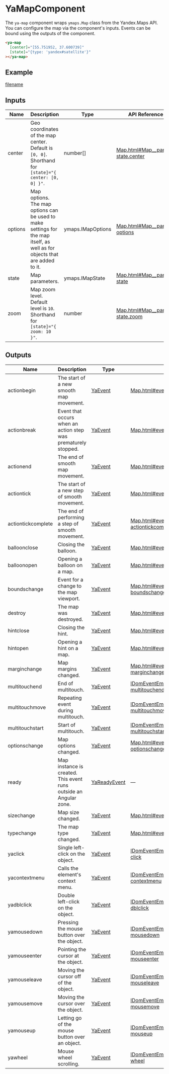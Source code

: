 # YaMapComponent


The `ya-map` component wraps `ymaps.Map` class from the Yandex.Maps API.
You can configure the map via the component's inputs.
Events can be bound using the outputs of the component.



```html
<ya-map
  [center]="[55.751952, 37.600739]"
  [state]="{type: 'yandex#satellite'}"
></ya-map>
```


## Example
[filename](https://stackblitz.com/edit/map-onload-event?embed=1&view=preview ':include :type=iframe width=100% height=650px')

## Inputs
| Name    | Description                                                                                                                    | Type              | API Reference                                                                                                                |
| ------- | ------------------------------------------------------------------------------------------------------------------------------ | ----------------- | ---------------------------------------------------------------------------------------------------------------------------- |
| center  |   Geo coordinates of the map center. Default is `[0, 0]`. Shorthand for `[state]="{ center: [0, 0] }"`.                        | number[]          | [Map.html#Map__param-state.center](https://yandex.com/dev/maps/jsapi/doc/2.1/ref/reference/Map.html#Map__param-state.center) |
| options |   Map options. The map options can be used to make settings for the map itself, as well as for objects that are added to it.   | ymaps.IMapOptions | [Map.html#Map__param-options](https://yandex.com/dev/maps/jsapi/doc/2.1/ref/reference/Map.html#Map__param-options)           |
| state   |   Map parameters.                                                                                                              | ymaps.IMapState   | [Map.html#Map__param-state](https://yandex.com/dev/maps/jsapi/doc/2.1/ref/reference/Map.html#Map__param-state)               |
| zoom    |   Map zoom level. Default level is `10`. Shorthand for `[state]="{ zoom: 10 }"`.                                               | number            | [Map.html#Map__param-state.zoom](https://yandex.com/dev/maps/jsapi/doc/2.1/ref/reference/Map.html#Map__param-state.zoom)     |

## Outputs
| Name               | Description                                                          | Type                                    | API Reference                                                                                                                                                                  |
| ------------------ | -------------------------------------------------------------------- | --------------------------------------- | ------------------------------------------------------------------------------------------------------------------------------------------------------------------------------ |
| actionbegin        |   The start of a new smooth map movement.                            | [YaEvent](interfaces/YaEvent)           | [Map.html#event_detail__event-actionbegin](https://yandex.com/dev/maps/jsapi/doc/2.1/ref/reference/Map.html#event_detail__event-actionbegin)                                   |
| actionbreak        |   Event that occurs when an action step was prematurely stopped.     | [YaEvent](interfaces/YaEvent)           | [Map.html#event_detail__event-actionbreak](https://yandex.com/dev/maps/jsapi/doc/2.1/ref/reference/Map.html#event_detail__event-actionbreak)                                   |
| actionend          |   The end of smooth map movement.                                    | [YaEvent](interfaces/YaEvent)           | [Map.html#event_detail__event-actionend](https://yandex.com/dev/maps/jsapi/doc/2.1/ref/reference/Map.html#event_detail__event-actionend)                                       |
| actiontick         |   The start of a new step of smooth movement.                        | [YaEvent](interfaces/YaEvent)           | [Map.html#event_detail__event-actiontick](https://yandex.com/dev/maps/jsapi/doc/2.1/ref/reference/Map.html#event_detail__event-actiontick)                                     |
| actiontickcomplete |   The end of performing a step of smooth movement.                   | [YaEvent](interfaces/YaEvent)           | [Map.html#event_detail__event-actiontickcomplete](https://yandex.com/dev/maps/jsapi/doc/2.1/ref/reference/Map.html#event_detail__event-actiontickcomplete)                     |
| balloonclose       |   Closing the balloon.                                               | [YaEvent](interfaces/YaEvent)           | [Map.html#event_detail__event-balloonclose](https://yandex.com/dev/maps/jsapi/doc/2.1/ref/reference/Map.html#event_detail__event-balloonclose)                                 |
| balloonopen        |   Opening a balloon on a map.                                        | [YaEvent](interfaces/YaEvent)           | [Map.html#event_detail__event-balloonopen](https://yandex.com/dev/maps/jsapi/doc/2.1/ref/reference/Map.html#event_detail__event-balloonopen)                                   |
| boundschange       |   Event for a change to the map viewport.                            | [YaEvent](interfaces/YaEvent)           | [Map.html#event_detail__event-boundschange](https://yandex.com/dev/maps/jsapi/doc/2.1/ref/reference/Map.html#event_detail__event-boundschange)                                 |
| destroy            |   The map was destroyed.                                             | [YaEvent](interfaces/YaEvent)           | [Map.html#event_detail__event-destroy](https://yandex.com/dev/maps/jsapi/doc/2.1/ref/reference/Map.html#event_detail__event-destroy)                                           |
| hintclose          |   Closing the hint.                                                  | [YaEvent](interfaces/YaEvent)           | [Map.html#event_detail__event-hintclose](https://yandex.com/dev/maps/jsapi/doc/2.1/ref/reference/Map.html#event_detail__event-hintclose)                                       |
| hintopen           |   Opening a hint on a map.                                           | [YaEvent](interfaces/YaEvent)           | [Map.html#event_detail__event-hintopen](https://yandex.com/dev/maps/jsapi/doc/2.1/ref/reference/Map.html#event_detail__event-hintopen)                                         |
| marginchange       |   Map margins changed.                                               | [YaEvent](interfaces/YaEvent)           | [Map.html#event_detail__event-marginchange](https://yandex.com/dev/maps/jsapi/doc/2.1/ref/reference/Map.html#event_detail__event-marginchange)                                 |
| multitouchend      |   End of multitouch.                                                 | [YaEvent](interfaces/YaEvent)           | [IDomEventEmitter.html#event_detail__event-multitouchend](https://yandex.com/dev/maps/jsapi/doc/2.1/ref/reference/IDomEventEmitter.html#event_detail__event-multitouchend)     |
| multitouchmove     |   Repeating event during multitouch.                                 | [YaEvent](interfaces/YaEvent)           | [IDomEventEmitter.html#event_detail__event-multitouchmove](https://yandex.com/dev/maps/jsapi/doc/2.1/ref/reference/IDomEventEmitter.html#event_detail__event-multitouchmove)   |
| multitouchstart    |   Start of multitouch.                                               | [YaEvent](interfaces/YaEvent)           | [IDomEventEmitter.html#event_detail__event-multitouchstart](https://yandex.com/dev/maps/jsapi/doc/2.1/ref/reference/IDomEventEmitter.html#event_detail__event-multitouchstart) |
| optionschange      |   Map options changed.                                               | [YaEvent](interfaces/YaEvent)           | [Map.html#event_detail__event-optionschange](https://yandex.com/dev/maps/jsapi/doc/2.1/ref/reference/Map.html#event_detail__event-optionschange)                               |
| ready              |   Map instance is created. This event runs outside an Angular zone.  | [YaReadyEvent](interfaces/YaReadyEvent) | —                                                                                                                                                                              |
| sizechange         |   Map size changed.                                                  | [YaEvent](interfaces/YaEvent)           | [Map.html#event_detail__event-sizechange](https://yandex.com/dev/maps/jsapi/doc/2.1/ref/reference/Map.html#event_detail__event-sizechange)                                     |
| typechange         |   The map type changed.                                              | [YaEvent](interfaces/YaEvent)           | [Map.html#event_detail__event-typechange](https://yandex.com/dev/maps/jsapi/doc/2.1/ref/reference/Map.html#event_detail__event-typechange)                                     |
| yaclick            |   Single left-click on the object.                                   | [YaEvent](interfaces/YaEvent)           | [IDomEventEmitter.html#event_detail__event-click](https://yandex.com/dev/maps/jsapi/doc/2.1/ref/reference/IDomEventEmitter.html#event_detail__event-click)                     |
| yacontextmenu      |   Calls the element's context menu.                                  | [YaEvent](interfaces/YaEvent)           | [IDomEventEmitter.html#event_detail__event-contextmenu](https://yandex.com/dev/maps/jsapi/doc/2.1/ref/reference/IDomEventEmitter.html#event_detail__event-contextmenu)         |
| yadblclick         |   Double left-click on the object.                                   | [YaEvent](interfaces/YaEvent)           | [IDomEventEmitter.html#event_detail__event-dblclick](https://yandex.com/dev/maps/jsapi/doc/2.1/ref/reference/IDomEventEmitter.html#event_detail__event-dblclick)               |
| yamousedown        |   Pressing the mouse button over the object.                         | [YaEvent](interfaces/YaEvent)           | [IDomEventEmitter.html#event_detail__event-mousedown](https://yandex.com/dev/maps/jsapi/doc/2.1/ref/reference/IDomEventEmitter.html#event_detail__event-mousedown)             |
| yamouseenter       |   Pointing the cursor at the object.                                 | [YaEvent](interfaces/YaEvent)           | [IDomEventEmitter.html#event_detail__event-mouseenter](https://yandex.com/dev/maps/jsapi/doc/2.1/ref/reference/IDomEventEmitter.html#event_detail__event-mouseenter)           |
| yamouseleave       |   Moving the cursor off of the object.                               | [YaEvent](interfaces/YaEvent)           | [IDomEventEmitter.html#event_detail__event-mouseleave](https://yandex.com/dev/maps/jsapi/doc/2.1/ref/reference/IDomEventEmitter.html#event_detail__event-mouseleave)           |
| yamousemove        |   Moving the cursor over the object.                                 | [YaEvent](interfaces/YaEvent)           | [IDomEventEmitter.html#event_detail__event-mousemove](https://yandex.com/dev/maps/jsapi/doc/2.1/ref/reference/IDomEventEmitter.html#event_detail__event-mousemove)             |
| yamouseup          |   Letting go of the mouse button over an object.                     | [YaEvent](interfaces/YaEvent)           | [IDomEventEmitter.html#event_detail__event-mouseup](https://yandex.com/dev/maps/jsapi/doc/2.1/ref/reference/IDomEventEmitter.html#event_detail__event-mouseup)                 |
| yawheel            |   Mouse wheel scrolling.                                             | [YaEvent](interfaces/YaEvent)           | [IDomEventEmitter.html#event_detail__event-wheel](https://yandex.com/dev/maps/jsapi/doc/2.1/ref/reference/IDomEventEmitter.html#event_detail__event-wheel)                     |